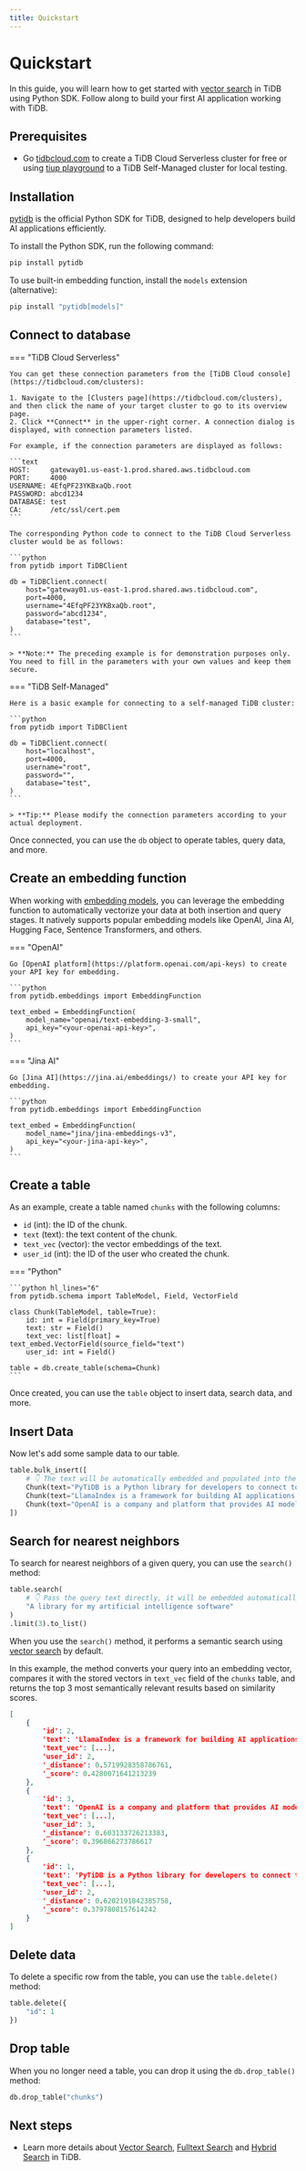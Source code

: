 ```yaml
---
title: Quickstart
---
```


# Quickstart

In this guide, you will learn how to get started with [vector search](./concepts/vector-search.md) in TiDB using Python SDK. Follow along to build your first AI application working with TiDB.

## Prerequisites

- Go [tidbcloud.com](https://tidbcloud.com/) to create a TiDB Cloud Serverless cluster for free or using [tiup playground](https://docs.pingcap.com/tidb/stable/quick-start-with-tidb/#deploy-a-local-test-cluster) to a TiDB Self-Managed cluster for local testing.

## Installation

[pytidb](https://github.com/pingcap/pytidb) is the official Python SDK for TiDB, designed to help developers build AI applications efficiently.

To install the Python SDK, run the following command:

```bash
pip install pytidb
```

To use built-in embedding function, install the `models` extension (alternative):

```bash
pip install "pytidb[models]"
```

## Connect to database

=== "TiDB Cloud Serverless"

    You can get these connection parameters from the [TiDB Cloud console](https://tidbcloud.com/clusters):

    1. Navigate to the [Clusters page](https://tidbcloud.com/clusters), and then click the name of your target cluster to go to its overview page.
    2. Click **Connect** in the upper-right corner. A connection dialog is displayed, with connection parameters listed.

    For example, if the connection parameters are displayed as follows:

    ```text
    HOST:     gateway01.us-east-1.prod.shared.aws.tidbcloud.com
    PORT:     4000
    USERNAME: 4EfqPF23YKBxaQb.root
    PASSWORD: abcd1234
    DATABASE: test
    CA:       /etc/ssl/cert.pem
    ```

    The corresponding Python code to connect to the TiDB Cloud Serverless cluster would be as follows:

    ```python
    from pytidb import TiDBClient

    db = TiDBClient.connect(
        host="gateway01.us-east-1.prod.shared.aws.tidbcloud.com",
        port=4000,
        username="4EfqPF23YKBxaQb.root",
        password="abcd1234",
        database="test",
    )
    ```

    > **Note:** The preceding example is for demonstration purposes only. You need to fill in the parameters with your own values and keep them secure.

=== "TiDB Self-Managed"

    Here is a basic example for connecting to a self-managed TiDB cluster:

    ```python
    from pytidb import TiDBClient

    db = TiDBClient.connect(
        host="localhost",
        port=4000,
        username="root",
        password="",
        database="test",
    )
    ```

    > **Tip:** Please modify the connection parameters according to your actual deployment.

Once connected, you can use the `db` object to operate tables, query data, and more. 

## Create an embedding function

When working with [embedding models](./concepts/vector-search.md#embedding-model), you can leverage the embedding function to automatically vectorize your data at both insertion and query stages. It natively supports popular embedding models like OpenAI, Jina AI, Hugging Face, Sentence Transformers, and others.

=== "OpenAI"

    Go [OpenAI platform](https://platform.openai.com/api-keys) to create your API key for embedding.

    ```python
    from pytidb.embeddings import EmbeddingFunction

    text_embed = EmbeddingFunction(
        model_name="openai/text-embedding-3-small",
        api_key="<your-openai-api-key>",
    )
    ```

=== "Jina AI"

    Go [Jina AI](https://jina.ai/embeddings/) to create your API key for embedding.

    ```python
    from pytidb.embeddings import EmbeddingFunction

    text_embed = EmbeddingFunction(
        model_name="jina/jina-embeddings-v3",
        api_key="<your-jina-api-key>",
    )
    ```

## Create a table

As an example, create a table named `chunks` with the following columns:

- `id` (int): the ID of the chunk.
- `text` (text): the text content of the chunk.
- `text_vec` (vector): the vector embeddings of the text.
- `user_id` (int): the ID of the user who created the chunk.

=== "Python"

    ```python hl_lines="6"
    from pytidb.schema import TableModel, Field, VectorField

    class Chunk(TableModel, table=True):
        id: int = Field(primary_key=True)
        text: str = Field()
        text_vec: list[float] = text_embed.VectorField(source_field="text")
        user_id: int = Field()

    table = db.create_table(schema=Chunk)
    ```

Once created, you can use the `table` object to insert data, search data, and more.

## Insert Data

Now let's add some sample data to our table. 

```python
table.bulk_insert([
    # 👇 The text will be automatically embedded and populated into the `text_vec` field.
    Chunk(text="PyTiDB is a Python library for developers to connect to TiDB.", user_id=2),
    Chunk(text="LlamaIndex is a framework for building AI applications.", user_id=2),
    Chunk(text="OpenAI is a company and platform that provides AI models service and tools.", user_id=3),
])
```


## Search for nearest neighbors

To search for nearest neighbors of a given query, you can use the `search()` method:

```python
table.search(
    # 👇 Pass the query text directly, it will be embedded automatically.
    "A library for my artificial intelligence software"
)
.limit(3).to_list()
```

When you use the `search()` method, it performs a semantic search using [vector search](./guides/vector-search.md) by default. 

In this example, the method converts your query into an embedding vector, compares it with the stored vectors in `text_vec` field of the `chunks` table, and returns the top 3 most semantically relevant results based on similarity scores.

```json title="Expected output"
[
    {
        'id': 2,
        'text': 'LlamaIndex is a framework for building AI applications.',
        'text_vec': [...],
        'user_id': 2,
        '_distance': 0.5719928358786761,
        '_score': 0.4280071641213239
    },
    {
        'id': 3,
        'text': 'OpenAI is a company and platform that provides AI models service and tools.',
        'text_vec': [...],
        'user_id': 3,
        '_distance': 0.603133726213383,
        '_score': 0.396866273786617
    },
    {
        'id': 1,
        'text': 'PyTiDB is a Python library for developers to connect to TiDB.',
        'text_vec': [...],
        'user_id': 2,
        '_distance': 0.6202191842385758,
        '_score': 0.3797808157614242
    }
]
```

## Delete data

To delete a specific row from the table, you can use the `table.delete()` method:

```python
table.delete({
    "id": 1
})
```

## Drop table

When you no longer need a table, you can drop it using the `db.drop_table()` method:

```python
db.drop_table("chunks")
```

## Next steps

- Learn more details about [Vector Search](./guides/vector-search.md), [Fulltext Search](./guides/fulltext-search.md) and [Hybrid Search](./guides/hybrid-search.md) in TiDB.
